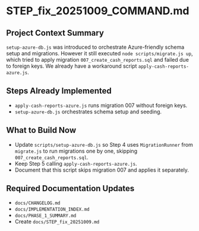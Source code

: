 # STEP_fix_20251009_COMMAND.md

## Project Context Summary
`setup-azure-db.js` was introduced to orchestrate Azure-friendly schema setup and migrations. However it still executed `node scripts/migrate.js up`, which tried to apply migration `007_create_cash_reports.sql` and failed due to foreign keys. We already have a workaround script `apply-cash-reports-azure.js`.

## Steps Already Implemented
- `apply-cash-reports-azure.js` runs migration 007 without foreign keys.
- `setup-azure-db.js` orchestrates schema setup and seeding.

## What to Build Now
- Update `scripts/setup-azure-db.js` so Step 4 uses `MigrationRunner` from `migrate.js` to run migrations one by one, skipping `007_create_cash_reports.sql`.
- Keep Step 5 calling `apply-cash-reports-azure.js`.
- Document that this script skips migration 007 and applies it separately.

## Required Documentation Updates
- `docs/CHANGELOG.md`
- `docs/IMPLEMENTATION_INDEX.md`
- `docs/PHASE_1_SUMMARY.md`
- Create `docs/STEP_fix_20251009.md`
